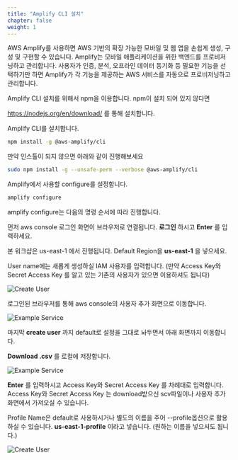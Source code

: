 ```yaml
---
title: "Amplify CLI 설치"
chapter: false
weight: 1
---
```


AWS Amplify를 사용하면 AWS 기반의 확장 가능한 모바일 및 웹 앱을 손쉽게 생성, 구성 및 구현할 수 있습니다. Amplify는 모바일 애플리케이션을 위한 백엔드를 프로비저닝하고 관리합니다. 사용자가 인증, 분석, 오프라인 데이터 동기화 등 필요한 기능을 선택하기만 하면 Amplify가 각 기능을 제공하는 AWS 서비스를 자동으로 프로비저닝하고 관리합니다.



Amplify CLI 설치를 위해서 npm을 이용합니다. npm이 설치 되어 있지 않다면 

https://nodejs.org/en/download/ 를 통해 설치합니다. 



 Amplify CLI를 설치합니다. 

```bash
npm install -g @aws-amplify/cli
```

만약 인스톨이 되지 않으면 아래와 같이 진행해보세요

```bash
sudo npm install -g --unsafe-perm --verbose @aws-amplify/cli
```



Amplify에서 사용할 configure를 설정합니다. 

```bash
amplify configure 
```

amplify configure는 다음의 명령 순서에 따라 진행합니다. 

먼저 aws console 로그인 화면이 브라우저로 연결됩니다. **로그인** 하시고 **Enter** 를 입력하세요.

본 워크샵은  us-east-1 에서 진행됩니다. Default Region을 **us-east-1** 을 넣으세요. 

User name에는 새롭게 생성하실 IAM 사용자를 입력합니다. (만약 Access Key와 Secret Access Key 를 알고 있는 기존의 사용자가 있으면 이용하셔도 됩니다)

![Create User](/images/amplify-configure-1.png)

로그인된 브라우저를 통해 aws console의 사용자 추가 화면으로 이동합니다. 

![Example Service](/images/adduser-1.png)

마지막 **create user** 까지 default로 설정을 그대로 놔두면서 아래 화면까지 이동합니다. 

**Download .csv** 를 로컬에 저장합니다. 

![Example Service](/images/adduser-2.png)



**Enter** 를 입력하시고 Access Key와 Secret Access Key 를 차례대로 입력합니다. Access Key와 Secret Access Key 는 download받으신 scv파일이나 사용자 추가 화면에서 가져오실 수 있습니다. 







Profile Name은 default로 사용하시거나 별도의 이름을 주어 --profile옵션으로 활용하실 수 있습니다. **us-east-1-profile** 이라고 넣습니다. (원하는 이름을 넣으셔도 됩니다.) 



![Create User](/images/awsconfigure.png)

